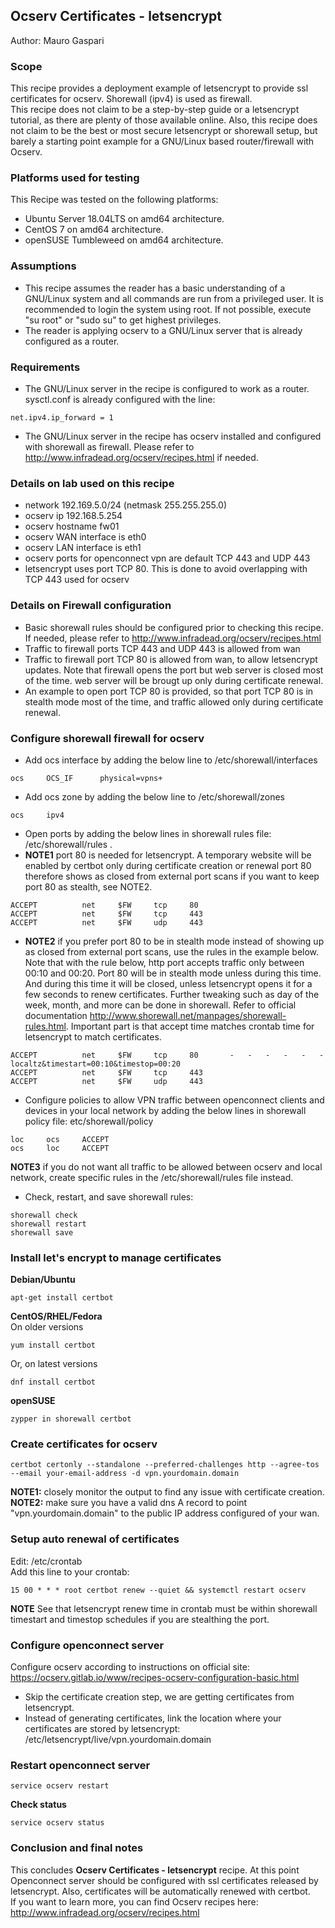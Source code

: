 ## Ocserv Certificates - letsencrypt

Author: Mauro Gaspari  

### Scope
This recipe provides a deployment example of letsencrypt to provide ssl certificates for ocserv. Shorewall (ipv4) is used as firewall.  
This recipe does not claim to be a step-by-step guide or a letsencrypt tutorial, as there are plenty of those available online. Also, this recipe does not claim to be the best or most secure letsencrypt or shorewall setup, but barely a starting point example for a GNU/Linux based router/firewall with Ocserv.  

### Platforms used for testing  
This Recipe was tested on the following platforms: 
  
- Ubuntu Server 18.04LTS on amd64 architecture.  
- CentOS 7 on amd64 architecture.  
- openSUSE Tumbleweed on amd64 architecture.  


### Assumptions  
- This recipe assumes the reader has a basic understanding of a GNU/Linux system and all commands are run from a privileged user. It is recommended to login the system using root. If not possible, execute "su root" or "sudo su" to get highest privileges.  
- The reader is applying ocserv to a GNU/Linux server that is already configured as a router.  
### Requirements
- The GNU/Linux server in the recipe is configured to work as a router. sysctl.conf is already configured with the line:  
```
net.ipv4.ip_forward = 1  
```  
- The GNU/Linux server in the recipe has ocserv installed and configured with shorewall as firewall. Please refer to <http://www.infradead.org/ocserv/recipes.html> if needed.  


### Details on lab used on this recipe
- network 192.169.5.0/24 (netmask 255.255.255.0)
- ocserv ip 192.168.5.254
- ocserv hostname fw01
- ocserv WAN interface is eth0
- ocserv LAN interface is eth1
- ocserv ports for openconnect vpn are default TCP 443 and UDP 443
- letsencrypt uses port TCP 80. This is done to avoid overlapping with TCP 443 used for ocserv


### Details on Firewall configuration
- Basic shorewall rules should be configured prior to checking this recipe. If needed, please refer to <http://www.infradead.org/ocserv/recipes.html>  
- Traffic to firewall ports TCP 443 and UDP 443 is allowed from wan  
- Traffic to firewall port TCP 80 is allowed from wan, to allow letsencrypt updates. Note that firewall opens the port but web server is closed most of the time. web server will be brougt up only during certificate renewal.  
- An example to open port TCP 80 is provided, so that port TCP 80 is in stealth mode most of the time, and traffic allowed only during certificate renewal.  


### Configure shorewall firewall for ocserv  
- Add ocs interface by adding the below line to /etc/shorewall/interfaces  
```
ocs     OCS_IF      physical=vpns+
```  
- Add ocs  zone  by adding the below line to /etc/shorewall/zones  
```
ocs     ipv4
```  
- Open ports by adding the below lines in shorewall rules file: /etc/shorewall/rules .  
- **NOTE1** port 80 is needed for letsencrypt. A temporary website will be enabled by certbot only during certificate creation or renewal port 80 therefore shows as closed from external port scans if you want to keep port 80 as stealth, see NOTE2.  
```
ACCEPT          net     $FW     tcp     80
ACCEPT          net     $FW     tcp     443
ACCEPT          net     $FW     udp     443
```  

- **NOTE2** if you prefer port 80 to be in stealth mode instead of showing up as closed from external port scans, use the rules in the example below. Note that with the rule below, http port accepts traffic only between 00:10 and 00:20. Port 80 will be in stealth mode unless during this time. And during this time it will be closed, unless letsencrypt opens it for a few seconds to renew certificates. Further tweaking such as day of the week, month, and more can be done in shorewall. Refer to official documentation <http://www.shorewall.net/manpages/shorewall-rules.html>.  Important part is that accept time matches crontab time for letsencrypt to match certificates.  
```
ACCEPT          net     $FW     tcp     80       -   -   -   -   -   -   localtz&timestart=00:10&timestop=00:20
ACCEPT          net     $FW     tcp     443
ACCEPT          net     $FW     udp     443
```  

- Configure policies to allow VPN traffic between openconnect clients and devices in your local network by adding the below lines in shorewall policy file: etc/shorewall/policy  
```
loc     ocs     ACCEPT
ocs     loc     ACCEPT
```  
**NOTE3** if you do not want all traffic to be allowed between ocserv and local network, create specific rules in the /etc/shorewall/rules file instead.  

- Check, restart, and save shorewall rules:  
```
shorewall check
shorewall restart
shorewall save
```  



### Install let's encrypt to manage certificates  

**Debian/Ubuntu**  

```
apt-get install certbot
```  

**CentOS/RHEL/Fedora**  
On older versions  
```
yum install certbot  
```  
Or, on latest versions  
```
dnf install certbot  
```  

**openSUSE**  
```
zypper in shorewall certbot  
```  


### Create certificates for ocserv  
```
certbot certonly --standalone --preferred-challenges http --agree-tos --email your-email-address -d vpn.yourdomain.domain
```  
**NOTE1:** closely monitor the output to find any issue with certificate creation.  
**NOTE2:** make sure you have a valid dns A record to point "vpn.yourdomain.domain" to the public IP address configured of your wan.  

### Setup auto renewal of certificates  
Edit: /etc/crontab  
Add this line to your crontab:  
```
15 00 * * * root certbot renew --quiet && systemctl restart ocserv
```  
**NOTE** See that letsencrypt renew time in crontab must be within shorewall timestart and timestop schedules if you are stealthing the port.



### Configure openconnect server  
Configure ocserv according to instructions on official site: <https://ocserv.gitlab.io/www/recipes-ocserv-configuration-basic.html>
- Skip the certificate creation step, we are getting certificates from letsencrypt.  
- Instead of generating certificates, link the location where your certificates are stored by letsencrypt: /etc/letsencrypt/live/vpn.yourdomain.domain  

### Restart openconnect server  
```
service ocserv restart
```  
**Check status**  
```
service ocserv status
```  

### Conclusion and final notes  
This concludes **Ocserv Certificates - letsencrypt** recipe. At this point Openconnect server should be configured with ssl certificates released by letsencrypt. Also, certificates will be automatically renewed with certbot.  
If you want to learn more, you can find Ocserv recipes here: <http://www.infradead.org/ocserv/recipes.html>

